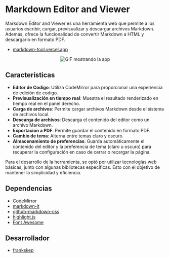 # Markdown Editor and Viewer

Markdown Editor and Viewer es una herramienta web que permite a los usuarios escribir, cargar, previsualizar y descargar archivos Markdown. Además, ofrece la funcionalidad de convertir Markdown a HTML y descargarlo en formato PDF.

- <a href="https://markdown-tool.vercel.app/" target="_blank">markdown-tool.vercel.app</a>

<div align="center"><img alt="GIF mostrando la app" src="https://github.com/FrankSkep/MarkdownViewer/blob/main/assets/app.gif?raw=true"></div>

## Características

- **Editor de Codigo**: Utiliza CodeMirror para proporcionar una experiencia de edición de codigo.
- **Previsualización en tiempo real**: Muestra el resultado renderizado en tiempo real en el panel derecho.
- **Carga de archivos**: Permite cargar archivos Markdown desde el sistema de archivos local.
- **Descarga de archivos**: Descarga el contenido del editor como un archivo Markdown.
- **Exportacion a PDF**: Permite guardar el contenido en formato PDF.
- **Cambio de tema**: Alterna entre temas claro y oscuro.
- **Almacenamiento de preferencias**: Guarda automáticamente el contenido del editor y la preferencia de tema (claro u oscuro) para recuperar la configuración en caso de cerrar o recargar la página.

Para el desarrollo de la herramienta, se optó por utilizar tecnologías web básicas, junto con algunas bibliotecas específicas. Esto con el objetivo de mantener la simplicidad y eficiencia.

## Dependencias

- [CodeMirror](https://codemirror.net/)
- [markdown-it](https://github.com/markdown-it/markdown-it)
- [github-markdown-css](https://github.com/sindresorhus/github-markdown-css)
- [highlight.js](https://highlightjs.org/)
- [Font Awesome](https://fontawesome.com/)

## Desarrollador

- <a href="https://github.com/frankskep" target="_blank">frankskep</a>
